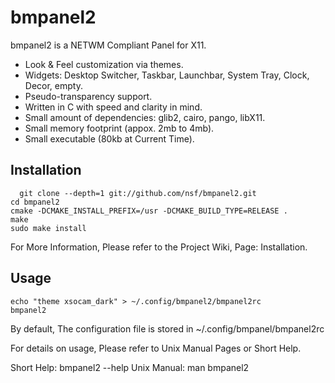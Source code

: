 bmpanel2
========

bmpanel2 is a NETWM Compliant Panel for X11.

* Look & Feel customization via themes.
* Widgets: Desktop Switcher, Taskbar, Launchbar, System Tray, Clock, Decor, empty.
* Pseudo-transparency support.
* Written in C with speed and clarity in mind.
* Small amount of dependencies: glib2, cairo, pango, libX11.
* Small memory footprint (appox. 2mb to 4mb).
* Small executable (80kb at Current Time).

Installation
------------

	  git clone --depth=1 git://github.com/nsf/bmpanel2.git
    cd bmpanel2
    cmake -DCMAKE_INSTALL_PREFIX=/usr -DCMAKE_BUILD_TYPE=RELEASE .
    make
    sudo make install

For More Information, Please refer to the Project Wiki, Page: Installation.

Usage
-----
  
    echo "theme xsocam_dark" > ~/.config/bmpanel2/bmpanel2rc
    bmpanel2

By default, The configuration file is stored in ~/.config/bmpanel/bmpanel2rc

For details on usage, Please refer to Unix Manual Pages or Short Help.

Short Help:    bmpanel2 --help
Unix Manual:    man bmpanel2
 

